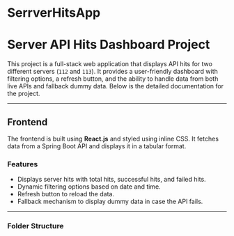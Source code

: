 # SerrverHitsApp
# Server API Hits Dashboard Project

This project is a full-stack web application that displays API hits for two different servers (`112` and `113`). It provides a user-friendly dashboard with filtering options, a refresh button, and the ability to handle data from both live APIs and fallback dummy data. Below is the detailed documentation for the project.

---

## **Frontend**

The frontend is built using **React.js** and styled using inline CSS. It fetches data from a Spring Boot API and displays it in a tabular format.

### **Features**
- Displays server hits with total hits, successful hits, and failed hits.
- Dynamic filtering options based on date and time.
- Refresh button to reload the data.
- Fallback mechanism to display dummy data in case the API fails.

---

### **Folder Structure**